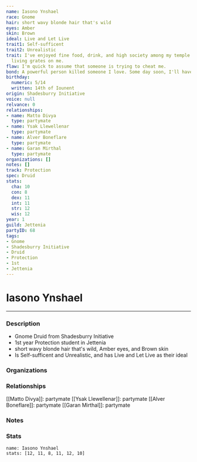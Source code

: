 ```yaml
---
name: Iasono Ynshael
race: Gnome
hair: short wavy blonde hair that's wild
eyes: Amber
skin: Brown
ideal: Live and Let Live
trait1: Self-sufficent
trait2: Unrealistic
trait: I've enjoyed fine food, drink, and high society among my temple's elite. Rough
  living grates on me.
flaw: I'm quick to assume that someone is trying to cheat me.
bond: A powerful person killed someone I love. Some day soon, I'll have my revenge.
birthday:
  numeric: 5/14
  written: 14th of Iounent
origin: Shadesburry Initiative
voice: null
relvance: 0
relationships:
- name: Matto Divya
  type: partymate
- name: Ysak Llewellenar
  type: partymate
- name: Alver Boneflare
  type: partymate
- name: Garan Mirthal
  type: partymate
organizations: []
notes: []
track: Protection
spec: Druid
stats:
  cha: 10
  con: 8
  dex: 11
  int: 11
  str: 12
  wis: 12
year: 1
guild: Jettenia
partyID: 68
tags:
- Gnome
- Shadesburry Initiative
- Druid
- Protection
- 1st
- Jettenia
---
```

# Iasono Ynshael
---
### Description
- Gnome Druid from Shadesburry Initiative
- 1st year Protection student in Jettenia
- short wavy blonde hair that's wild, Amber eyes, and Brown skin
- Is Self-sufficent and Unrealistic, and has Live and Let Live as their ideal

### Organizations

### Relationships
[[Matto Divya]]: partymate
[[Ysak Llewellenar]]: partymate
[[Alver Boneflare]]: partymate
[[Garan Mirthal]]: partymate

### Notes

### Stats
```statblock
name: Iasono Ynshael
stats: [12, 11, 8, 11, 12, 10]
```